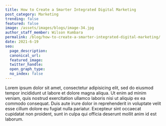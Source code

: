 ```yaml
---
title: How to Create a Smarter Integrated Digital Marketing
post_category: Marketing
trending: false
featured: false
image: /assets/images/blogs/image-34.jpg
author_staff_member: Wilson Kumbara
permalink: /blog/how-to-create-a-smarter-integrated-digital-marketing/
date: 2021-6-19
seo:
  page_description:
  canonical_url:
  featured_image: 
  twitter_handle:
  open_graph_type:
  no_index: false
---
```


Lorem ipsum dolor sit amet, consectetur adipisicing elit, sed do eiusmod tempor incididunt ut labore et dolore magna aliqua. Ut enim ad minim veniam, quis nostrud exercitation ullamco laboris nisi ut aliquip ex ea commodo consequat. Duis aute irure dolor in reprehenderit in voluptate velit esse cillum dolore eu fugiat nulla pariatur. Excepteur sint occaecat cupidatat non proident, sunt in culpa qui officia deserunt mollit anim id est laborum.

